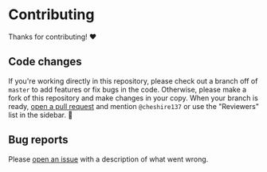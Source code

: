 # Contributing

Thanks for contributing! :heart:

## Code changes

If you're working directly in this repository, please check out a branch off of `master` to
add features or fix bugs in the code. Otherwise, please make a fork
of this repository and make changes in your copy. When your
branch is ready, [open a pull request](https://github.com/cheshire137/competiwatch-desktop/compare)
and mention `@cheshire137` or use the "Reviewers" list in the sidebar. :eyes:

## Bug reports

Please [open an issue](https://github.com/cheshire137/competiwatch-desktop/issues/new)
with a description of what went wrong.
